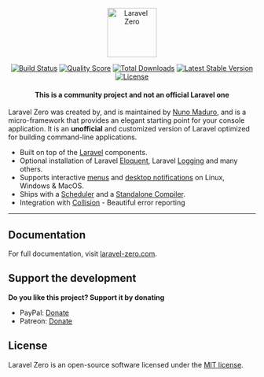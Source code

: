 <p align="center">
    <img title="Laravel Zero" height="100" src="https://raw.githubusercontent.com/laravel-zero/docs/master/images/logo/laravel-zero-readme.png" />
</p>

<p align="center">
  <a href="https://github.com/laravel-zero/framework/actions"><img src="https://img.shields.io/github/workflow/status/laravel-zero/framework/Continuous%20Integration.svg" alt="Build Status"></img></a>
  <a href="https://scrutinizer-ci.com/g/laravel-zero/framework"><img src="https://img.shields.io/scrutinizer/g/laravel-zero/framework.svg" alt="Quality Score"></img></a>
  <a href="https://packagist.org/packages/laravel-zero/framework"><img src="https://poser.pugx.org/laravel-zero/framework/d/total.svg" alt="Total Downloads"></a>
  <a href="https://packagist.org/packages/laravel-zero/framework"><img src="https://poser.pugx.org/laravel-zero/framework/v/stable.svg" alt="Latest Stable Version"></a>
  <a href="https://packagist.org/packages/laravel-zero/framework"><img src="https://poser.pugx.org/laravel-zero/framework/license.svg" alt="License"></a>
</p>

<h4> <center>This is a <bold>community project</bold> and not an official Laravel one </center></h4>

Laravel Zero was created by, and is maintained by [Nuno Maduro](https://github.com/nunomaduro), and is a micro-framework that provides an elegant starting point for your console application. It is an **unofficial** and customized version of Laravel optimized for building command-line applications.

- Built on top of the [Laravel](https://laravel.com) components.
- Optional installation of Laravel [Eloquent](https://laravel-zero.com/docs/database/), Laravel [Logging](https://laravel-zero.com/docs/logging/) and many others.
- Supports interactive [menus](https://laravel-zero.com/docs/build-interactive-menus/) and [desktop notifications](https://laravel-zero.com/docs/send-desktop-notifications/) on Linux, Windows & MacOS.
- Ships with a [Scheduler](https://laravel-zero.com/docs/task-scheduling/) and  a [Standalone Compiler](https://laravel-zero.com/docs/build-a-standalone-application/).
- Integration with [Collision](https://github.com/nunomaduro/collision) - Beautiful error reporting

------

## Documentation

For full documentation, visit [laravel-zero.com](https://laravel-zero.com/).

## Support the development
**Do you like this project? Support it by donating**

- PayPal: [Donate](https://www.paypal.com/cgi-bin/webscr?cmd=_s-xclick&hosted_button_id=66BYDWAT92N6L)
- Patreon: [Donate](https://www.patreon.com/nunomaduro)

## License

Laravel Zero is an open-source software licensed under the [MIT license](https://github.com/laravel-zero/laravel-zero/blob/stable/LICENSE.md).
